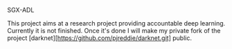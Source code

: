 SGX-ADL

This project aims at a research project providing accountable deep learning.
Currently it is not finished. Once it's done I will make my private fork of the project [darknet][https://github.com/pjreddie/darknet.git] public.
